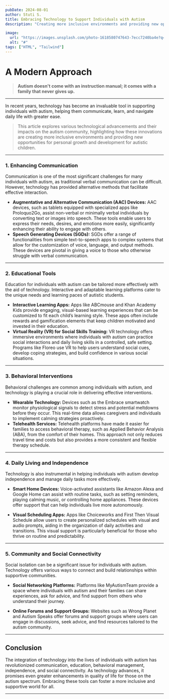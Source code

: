 ```yaml
---
pubDate: 2024-08-01
author: Stuti S.
title: Embracing Technology to Support Individuals with Autism
description: "Creating more inclusive environments and providing new opportunities for personal growth and development for autistic children."

image:
  url: "https://images.unsplash.com/photo-1618580747643-7ecc7240ba4e?q=80&w=2787&auto=format&fit=crop&ixlib=rb-4.0.3&ixid=M3wxMjA3fDB8MHxwaG90by1wYWdlfHx8fGVufDB8fHx8fA%3D%3D"
  alt: "#"
tags: ["HTML", "Tailwind"]
---
```



# A Modern Approach 

> **Autism doesn't come with an instruction manual; it comes with a family that never gives up.**
***
In recent years, technology has become an invaluable tool in supporting individuals with autism, helping them communicate, learn, and navigate daily life with greater ease.
<br>
> This article explores various technological advancements and their impacts on the autism community, highlighting how these innovations are creating more inclusive environments and providing new opportunities for personal growth and development for autistic children.
*** 

### 1. Enhancing Communication
Communication is one of the most significant challenges for many individuals with autism, as traditional verbal communication can be difficult. However, technology has provided alternative methods that facilitate effective interaction.
- **Augmentative and Alternative Communication (AAC) Devices:**
 AAC devices, such as tablets equipped with specialized apps like Proloquo2Go, assist non-verbal or minimally verbal individuals by converting text or images into speech. These tools enable users to express their needs, desires, and emotions more easily, significantly enhancing their ability to engage with others.
- **Speech Generating Devices (SGDs):**
SGDs offer a range of functionalities from simple text-to-speech apps to complex systems that allow for the customization of voice, language, and output methods. These devices are pivotal in giving a voice to those who otherwise struggle with verbal communication.
***

### 2. Educational Tools
Education for individuals with autism can be tailored more effectively with the aid of technology. Interactive and adaptable learning platforms cater to the unique needs and learning paces of autistic students.
- **Interactive Learning Apps:**
Apps like ABCmouse and Khan Academy Kids provide engaging, visual-based learning experiences that can be customized to fit each child’s learning style. These apps often include rewards and gamification elements that keep children motivated and invested in their education.
- **Virtual Reality (VR) for Social Skills Training:**
VR technology offers immersive environments where individuals with autism can practice social interactions and daily living skills in a controlled, safe setting. Programs like Floreo use VR to help users understand social cues, develop coping strategies, and build confidence in various social situations.
*** 
### 3. Behavioral Interventions
Behavioral challenges are common among individuals with autism, and technology is playing a crucial role in delivering effective interventions.
- **Wearable Technology:**
Devices such as the Embrace smartwatch monitor physiological signals to detect stress and potential meltdowns before they occur. This real-time data allows caregivers and individuals to implement calming strategies proactively.
- **Telehealth Services:**
Telehealth platforms have made it easier for families to access behavioral therapy, such as Applied Behavior Analysis (ABA), from the comfort of their homes. This approach not only reduces travel time and costs but also provides a more consistent and flexible therapy schedule.
*** 
### 4. Daily Living and Independence
Technology is also instrumental in helping individuals with autism develop independence and manage daily tasks more effectively.
- **Smart Home Devices:**
Voice-activated assistants like Amazon Alexa and Google Home can assist with routine tasks, such as setting reminders, playing calming music, or controlling home appliances. These devices offer support that can help individuals live more autonomously.

- **Visual Scheduling Apps:**
Apps like Choiceworks and First Then Visual Schedule allow users to create personalized schedules with visual and audio prompts, aiding in the organization of daily activities and transitions. This visual support is particularly beneficial for those who thrive on routine and predictability.
***
 
### 5. Community and Social Connectivity
Social isolation can be a significant issue for individuals with autism. Technology offers various ways to connect and build relationships within supportive communities.
- **Social Networking Platforms:**
Platforms like MyAutismTeam provide a space where individuals with autism and their families can share experiences, ask for advice, and find support from others who understand their journey.

- **Online Forums and Support Groups:**
Websites such as Wrong Planet and Autism Speaks offer forums and support groups where users can engage in discussions, seek advice, and find resources tailored to the autism community.

***
## Conclusion
The integration of technology into the lives of individuals with autism has revolutionized communication, education, behavioral management, independence, and social connectivity.
As technology advances, it promises even greater enhancements in quality of life for those on the autism spectrum. Embracing these tools can foster a more inclusive and supportive world for all.
***
